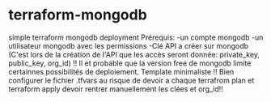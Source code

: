 # terraform-mongodb
simple terraform mongodb deployment
Prérequis:
-un compte mongodb 
-un utilisateur mongodb avec les permissions
-Clé API a créer sur mongodb (C'est lors de la création de l'API que les accès seront donnée: private_key, public_key, org_id)
!! Il et probable que la version free de mongodb limite certainnes possibilités de deploiement. 
Template minimaliste
!! Bien configurer le fichier .tfvars au risque de devoir a chaque terrafrom plan et terraform apply devoir rentrer manuellement les clées et org_id!!
